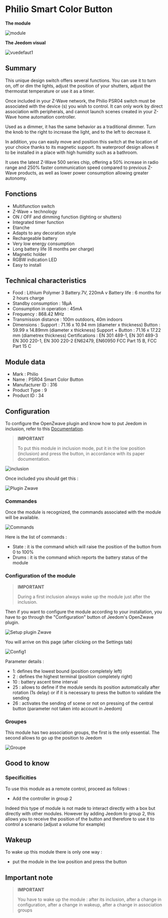 # Philio Smart Color Button

**The module**

![module](images/philio.psr04/module.jpg)

**The Jeedom visual**

![vuedefaut1](images/philio.psr04/vuedefaut1.jpg)

## Summary

This unique design switch offers several functions. You can use it to turn on, off or dim the lights, adjust the position of your shutters, adjust the thermostat temperature or use it as a timer.

Once included in your Z-Wave network, the Philio PSR04 switch must be associated with the device (s) you wish to control. It can only work by direct association with peripherals, and cannot launch scenes created in your Z-Wave home automation controller.

Used as a dimmer, it has the same behavior as a traditional dimmer. Turn the knob to the right to increase the light, and to the left to decrease it.

In addition, you can easily move and position this switch at the location of your choice thanks to its magnetic support. Its waterproof design allows it to be installed in a place with high humidity such as a bathroom.

It uses the latest Z-Wave 500 series chip, offering a 50% increase in radio range and 250% faster communication speed compared to previous Z-Wave products, as well as lower power consumption allowing greater autonomy.

## Fonctions

-   Multifunction switch
-   Z-Wave + technology
-   ON / OFF and dimming function (lighting or shutters)
-   Integrated timer function
-   Etanche
-   Adapts to any decoration style
-   Rechargeable battery
-   Very low energy consumption
-   Long battery life (6 months per charge)
-   Magnetic holder
-   RGBW indication LED
-   Easy to install

## Technical characteristics

-   Food : Lithium Polymer 3 Battery.7V, 220mA v Battery life : 6 months for 2 hours charge
-   Standby consumption : 18µA
-   Consumption in operation : 45mA
-   Frequency : 868.42 MHz
-   Transmission distance : 100m outdoors, 40m indoors
-   Dimensions : Support : 71.16 x 10.94 mm (diameter x thickness) Button : 59.99 x 14.89mm (diameter x thickness) Support + Button : 71.16 x 17.22 mm (diametrex thickness) Certifications : EN 301 489-1, EN 301 489-3 EN 300 220-1, EN 300 220-2 EN62479, EN60950 FCC Part 15 B, FCC Part 15 C

## Module data

-   Mark : Philio
-   Name : PSR04 Smart Color Button
-   Manufacturer ID : 316
-   Product Type : 9
-   Product ID : 34

## Configuration

To configure the OpenZwave plugin and know how to put Jeedom in inclusion, refer to this [Documentation](https://doc.jeedom.com/en_US/plugins/automation%20protocol/openzwave/).

> **IMPORTANT**
>
> To put this module in inclusion mode, put it in the low position (inclusion) and press the button, in accordance with its paper documentation.

![inclusion](images/philio.psr04/inclusion.jpg)

Once included you should get this :

![Plugin Zwave](images/philio.psr04/information.jpg)

### Commandes

Once the module is recognized, the commands associated with the module will be available.

![Commands](images/philio.psr04/commandes.jpg)

Here is the list of commands :

-   State : it is the command which will raise the position of the button from 0 to 100%
-   Drums : it is the command which reports the battery status of the module

### Configuration of the module

> **IMPORTANT**
>
> During a first inclusion always wake up the module just after the inclusion.

Then if you want to configure the module according to your installation, you have to go through the "Configuration" button of Jeedom's OpenZwave plugin.

![Setup plugin Zwave](images/plugin/bouton_configuration.jpg)

You will arrive on this page (after clicking on the Settings tab)

![Config1](images/philio.psr04/config1.jpg)

Parameter details :

-   1: defines the lowest bound (position completely left)
-   2 : defines the highest terminal (position completely right)
-   10 : battery ascent time interval
-   25 : allows to define if the module sends its position automatically after rotation (1s delay) or if it is necessary to press the button to validate the sending
-   26 : activates the sending of scene or not on pressing of the central button (parameter not taken into account in Jeedom)

### Groupes

This module has two association groups, the first is the only essential. The second allows to go up the position to Jeedom

![Groupe](images/philio.psr04/groupe.jpg)

## Good to know

### Specificities

To use this module as a remote control, proceed as follows :

-   Add the controller in group 2

Indeed this type of module is not made to interact directly with a box but directly with other modules. However by adding Jeedom to group 2, this allows you to receive the position of the button and therefore to use it to control a scenario (adjust a volume for example)

## Wakeup

To wake up this module there is only one way :

-   put the module in the low position and press the button

## Important note

> **IMPORTANT**
>
> You have to wake up the module : after its inclusion, after a change in configuration, after a change in wakeup, after a change in association groups
